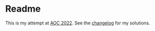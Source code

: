 # Readme

This is my attempt at [AOC 2022](https://adventofcode.com/2022). See the [changelog](https://github.com/Maritims/aoc-2022/blob/main/CHANGELOG.md) for my solutions.